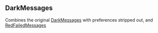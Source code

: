 ## DarkMessages

Combines the original [DarkMessages](https://github.com/Sticktron/DarkMessages) with preferences stripped out, and [RedFailedMessages](https://github.com/NeinZedd9/RedFailedMessages)
